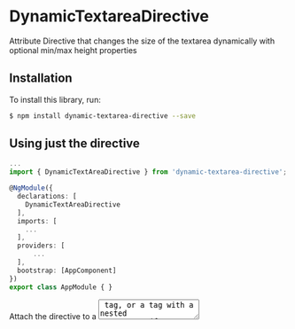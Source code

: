 # DynamicTextareaDirective
Attribute Directive that changes the size of the textarea dynamically with optional min/max height properties

## Installation

To install this library, run:

```bash
$ npm install dynamic-textarea-directive --save
```

## Using just the directive

```typescript
...
import { DynamicTextAreaDirective } from 'dynamic-textarea-directive';

@NgModule({
  declarations: [
    DynamicTextAreaDirective
  ],
  imports: [
    ...
  ],
  providers: [
      ...
  ],
  bootstrap: [AppComponent]
})
export class AppModule { }
```

Attach the directive to a <textarea> tag, or a tag with a nested <textarea> (for electron):

```xml
    <textarea appDynamicTextarea></textarea>
```

and your Textarea will grow dynamically! If you want max/min height set on it, bind to them and pass the number without 'px':

```xml
    <textarea
        appDynamicTextarea
        [minHeight]='100'
        [maxHeight]='150'
    >
    </textarea>
```

depending on the browser and default styles, the heights may very based on the textareas border/padding/other. A plain text input varies by about 8 pixels, so play around with it to find the right height depending on the other styles inpact.

## Repo

https://github.com/CHBaker/Instant-Messages

## License

MIT © [Charles Hudson Baker](mailto:charlesprobaker@gmail.com)
